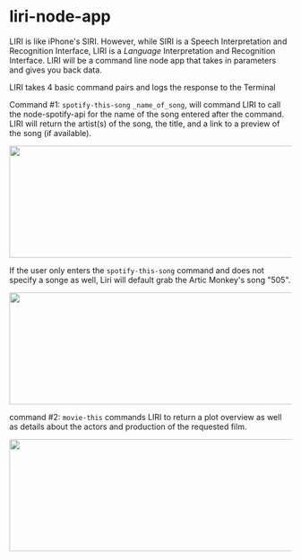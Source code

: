 # liri-node-app
LIRI is like iPhone's SIRI. However, while SIRI is a Speech Interpretation and Recognition Interface, LIRI is a _Language_ Interpretation and Recognition Interface. LIRI will be a command line node app that takes in parameters and gives you back data.

LIRI takes 4 basic command pairs and logs the response to the Terminal

Command #1: `spotify-this-song` `_name_of_song`, will command LIRI to call the node-spotify-api for the name of the song entered after the command. LIRI will return  the artist(s) of the song, the title, and a link to a preview of the song (if available).

<img src="https://media.giphy.com/media/vwQz6tQnjMwSSOdp7x/giphy.gif" width="600" height="200">


If the user only enters the `spotify-this-song` command and does not specify a songe as well, Liri will default grab the Artic Monkey's song "505".

<img src="https://media.giphy.com/media/1zjOYpTJON5b8sAigd/giphy.gif" width="600" height="200">




command #2:  `movie-this` commands LIRI to return a plot overview as well as details about the actors and production of the requested film. 

<img src="https://media.giphy.com/media/kG8biFz9xx0yluJXOd/giphy.gif" width="600" height="200">

